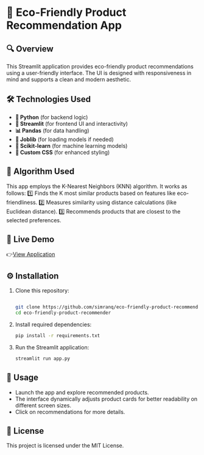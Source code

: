# 🌱 Eco-Friendly Product Recommendation App

## 🔍 Overview

This Streamlit application provides eco-friendly product recommendations using a user-friendly interface. The UI is designed with responsiveness in mind and supports a clean and modern aesthetic.

## 🛠 Technologies Used

- **🐍 Python** (for backend logic)
- **🎨 Streamlit** (for frontend UI and interactivity)
- **📊 Pandas** (for data handling)
- **💾 Joblib** (for loading models if needed)
- **🤖 Scikit-learn** (for machine learning models)
- **🎨 Custom CSS** (for enhanced styling)

## 🧠 Algorithm Used

This app employs the K-Nearest Neighbors (KNN) algorithm. It works as follows:
1️⃣ Finds the K most similar products based on features like eco-friendliness.
2️⃣ Measures similarity using distance calculations (like Euclidean distance).
3️⃣ Recommends products that are closest to the selected preferences.

## 🚀 Live Demo

👉[View Application](https://eco-friendly.streamlit.app/)

## ⚙️ Installation

1. Clone this repository:

   ```bash

   git clone https://github.com/simranq/eco-friendly-product-recommender.git
   cd eco-friendly-product-recommender
   ```

2. Install required dependencies:

   ```bash
   pip install -r requirements.txt
   ```

3. Run the Streamlit application:

   ```bash
   streamlit run app.py
   ```

## 🚀 Usage

- Launch the app and explore recommended products.
- The interface dynamically adjusts product cards for better readability on different screen sizes.
- Click on recommendations for more details.

## 📜 License

This project is licensed under the MIT License.
